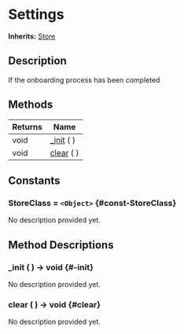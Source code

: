 # Settings
**Inherits:** [Store](/reference/lib--stores--store.html)
    
## Description

If the onboarding process has been completed



## Methods

| Returns | Name                 |
| ------- | -------------------- |
| void    | [_init](#-init) (  ) |
| void    | [clear](#clear) (  ) |





## Constants

### StoreClass = `<Object>` {#const-StoreClass}

No description provided yet.



## Method Descriptions

###  _init ( ) -> void {#-init}

No description provided yet.

###  clear ( ) -> void {#clear}

No description provided yet.
